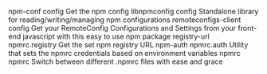 npm-conf	config	Get the npm config
libnpmconfig	config	Standalone library for reading/writing/managing npm configurations
remoteconfigs-client	config	Get your RemoteConfig Configurations and Settings from your front-end javascript with this easy to use npm package
registry-url	npmrc.registry	Get the set npm registry URL
npm-auth	npmrc.auth	Utility that sets the npmrc credentials based on environment variables
npmrc	npmrc	Switch between different .npmrc files with ease and grace

